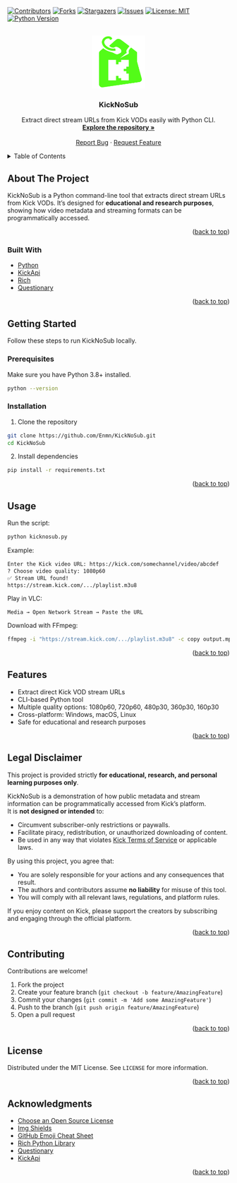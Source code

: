 <a id="readme-top"></a>

<!-- PROJECT SHIELDS -->
[![Contributors][contributors-shield]][contributors-url]
[![Forks][forks-shield]][forks-url]
[![Stargazers][stars-shield]][stars-url]
[![Issues][issues-shield]][issues-url]
[![License: MIT][license-shield]][license-url]
[![Python Version][python-shield]](https://www.python.org/downloads/)

<!-- PROJECT LOGO -->
<br />
<div align="center">
  <a href="https://github.com/Enmn/KickNoSub">
    <img src="logo.png" alt="KickNoSub Logo" width="120" height="120">
  </a>

  <h3 align="center">KickNoSub</h3>

  <p align="center">
    Extract direct stream URLs from Kick VODs easily with Python CLI.
    <br />
    <a href="https://github.com/Enmn/KickNoSub"><strong>Explore the repository »</strong></a>
    <br />
    <br />
    <a href="https://github.com/Enmn/KickNoSub/issues">Report Bug</a>
    &middot;
    <a href="https://github.com/Enmn/KickNoSub/issues">Request Feature</a>
  </p>
</div>

<!-- TABLE OF CONTENTS -->
<details>
  <summary>Table of Contents</summary>
  <ol>
    <li><a href="#about-the-project">About The Project</a></li>
    <li><a href="#built-with">Built With</a></li>
    <li><a href="#getting-started">Getting Started</a>
      <ul>
        <li><a href="#prerequisites">Prerequisites</a></li>
        <li><a href="#installation">Installation</a></li>
      </ul>
    </li>
    <li><a href="#usage">Usage</a></li>
    <li><a href="#features">Features</a></li>
    <li><a href="#legal-disclaimer">Legal Disclaimer</a></li>
    <li><a href="#contributing">Contributing</a></li>
    <li><a href="#license">License</a></li>
    <li><a href="#contact">Contact</a></li>
    <li><a href="#acknowledgments">Acknowledgments</a></li>
  </ol>
</details>

<!-- ABOUT THE PROJECT -->
## About The Project

KickNoSub is a Python command-line tool that extracts direct stream URLs from Kick VODs. It’s designed for **educational and research purposes**, showing how video metadata and streaming formats can be programmatically accessed.

<p align="right">(<a href="#readme-top">back to top</a>)</p>

### Built With
* [Python](https://www.python.org/)
* [KickApi](https://github.com/Enmn/KickApi)
* [Rich](https://github.com/Textualize/rich)
* [Questionary](https://github.com/tmbo/questionary)

<p align="right">(<a href="#readme-top">back to top</a>)</p>

<!-- GETTING STARTED -->
## Getting Started

Follow these steps to run KickNoSub locally.

### Prerequisites

Make sure you have Python 3.8+ installed.

```sh
python --version
```

### Installation

1. Clone the repository
```sh
git clone https://github.com/Enmn/KickNoSub.git
cd KickNoSub
```

2. Install dependencies
```sh
pip install -r requirements.txt
```

<p align="right">(<a href="#readme-top">back to top</a>)</p>

<!-- USAGE -->
## Usage

Run the script:

```sh
python kicknosub.py
```

Example:

```
Enter the Kick video URL: https://kick.com/somechannel/video/abcdef
? Choose video quality: 1080p60
✅ Stream URL found!
https://stream.kick.com/.../playlist.m3u8
```

Play in VLC:

```
Media → Open Network Stream → Paste the URL
```

Download with FFmpeg:

```sh
ffmpeg -i "https://stream.kick.com/.../playlist.m3u8" -c copy output.mp4
```

<p align="right">(<a href="#readme-top">back to top</a>)</p>

## Features

- Extract direct Kick VOD stream URLs
- CLI-based Python tool
- Multiple quality options: 1080p60, 720p60, 480p30, 360p30, 160p30
- Cross-platform: Windows, macOS, Linux
- Safe for educational and research purposes

<p align="right">(<a href="#readme-top">back to top</a>)</p>

## Legal Disclaimer

This project is provided strictly **for educational, research, and personal learning purposes only**.  

KickNoSub is a demonstration of how public metadata and stream information can be programmatically accessed from Kick’s platform.  
It is **not designed or intended** to:
- Circumvent subscriber-only restrictions or paywalls.  
- Facilitate piracy, redistribution, or unauthorized downloading of content.  
- Be used in any way that violates [Kick Terms of Service](https://kick.com/terms-of-service) or applicable laws.  

By using this project, you agree that:
- You are solely responsible for your actions and any consequences that result.  
- The authors and contributors assume **no liability** for misuse of this tool.  
- You will comply with all relevant laws, regulations, and platform rules.  

If you enjoy content on Kick, please support the creators by subscribing and engaging through the official platform.  

<p align="right">(<a href="#readme-top">back to top</a>)</p>

<!-- CONTRIBUTING -->
## Contributing

Contributions are welcome!  

1. Fork the project
2. Create your feature branch (`git checkout -b feature/AmazingFeature`)
3. Commit your changes (`git commit -m 'Add some AmazingFeature'`)
4. Push to the branch (`git push origin feature/AmazingFeature`)
5. Open a pull request

<p align="right">(<a href="#readme-top">back to top</a>)</p>

<!-- LICENSE -->
## License

Distributed under the MIT License. See `LICENSE` for more information.

<p align="right">(<a href="#readme-top">back to top</a>)</p>

<!-- ACKNOWLEDGMENTS -->
## Acknowledgments

* [Choose an Open Source License](https://choosealicense.com)
* [Img Shields](https://shields.io)
* [GitHub Emoji Cheat Sheet](https://www.webpagefx.com/tools/emoji-cheat-sheet/)
* [Rich Python Library](https://github.com/Textualize/rich)
* [Questionary](https://github.com/tmbo/questionary)
* [KickApi](https://github.com/Enmn/KickApi)

<p align="right">(<a href="#readme-top">back to top</a>)</p>

<!-- MARKDOWN LINKS & IMAGES -->
[contributors-shield]: https://img.shields.io/github/contributors/Enmn/KickNoSub.svg?style=for-the-badge
[contributors-url]: https://github.com/Enmn/KickNoSub/graphs/contributors
[forks-shield]: https://img.shields.io/github/forks/Enmn/KickNoSub.svg?style=for-the-badge
[forks-url]: https://github.com/Enmn/KickNoSub/network/members
[stars-shield]: https://img.shields.io/github/stars/Enmn/KickNoSub.svg?style=for-the-badge
[stars-url]: https://github.com/Enmn/KickNoSub/stargazers
[issues-shield]: https://img.shields.io/github/issues/Enmn/KickNoSub.svg?style=for-the-badge
[issues-url]: https://github.com/Enmn/KickNoSub/issues
[license-shield]: https://img.shields.io/github/license/Enmn/KickNoSub.svg?style=for-the-badge
[license-url]: LICENSE
[python-shield]: https://img.shields.io/badge/python-3.8%2B-blue.svg